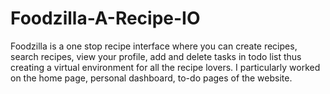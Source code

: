 # Foodzilla-A-Recipe-IO

Foodzilla is a one stop recipe interface where you can create recipes, search recipes, view your profile, add and delete tasks in todo list thus creating a virtual environment for all the recipe lovers. I particularly worked on the home page, personal dashboard, to-do pages of the website.
